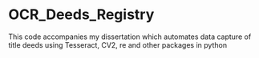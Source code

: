 # OCR_Deeds_Registry
This code accompanies my dissertation which automates data capture of title deeds using Tesseract, CV2, re and other packages in python
